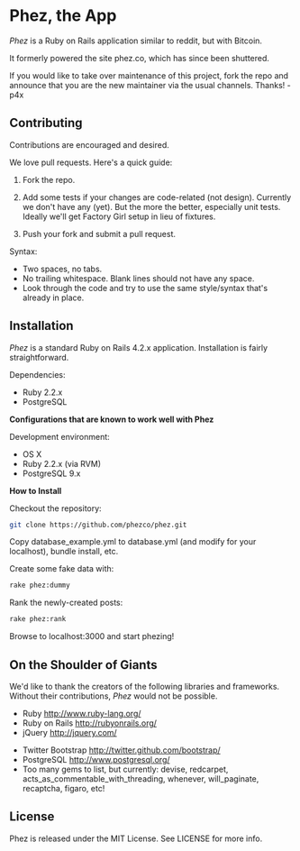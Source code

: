 Phez, the App
=============

*Phez* is a Ruby on Rails application similar to reddit, but with Bitcoin.

It formerly powered the site phez.co, which has since been shuttered.

If you would like to take over maintenance of this project, fork the repo and announce that you are the new maintainer via the usual channels. Thanks! - p4x


Contributing
------------

Contributions are encouraged and desired.

We love pull requests. Here's a quick guide:

1. Fork the repo.

2. Add some tests if your changes are code-related (not design). Currently we don't have any (yet). But the more the better, especially unit tests. Ideally we'll get Factory Girl setup in lieu of fixtures.

3. Push your fork and submit a pull request.

Syntax:

* Two spaces, no tabs.
* No trailing whitespace. Blank lines should not have any space.
* Look through the code and try to use the same style/syntax that's already in place.

Installation
------------

*Phez* is a standard Ruby on Rails 4.2.x application. Installation is fairly straightforward.

Dependencies:
+ Ruby 2.2.x
+ PostgreSQL

**Configurations that are known to work well with Phez**

Development environment:
+ OS X
+ Ruby 2.2.x (via RVM)
+ PostgreSQL 9.x

**How to Install**

Checkout the repository:
```bash
git clone https://github.com/phezco/phez.git
```

Copy database_example.yml to database.yml (and modify for your localhost), bundle install, etc.

Create some fake data with:
```bash
rake phez:dummy
```

Rank the newly-created posts:
```bash
rake phez:rank
```

Browse to localhost:3000 and start phezing!


On the Shoulder of Giants
-------------------------

We'd like to thank the creators of the following libraries and frameworks. Without their contributions, *Phez* would not be possible.

+ Ruby http://www.ruby-lang.org/
+ Ruby on Rails http://rubyonrails.org/
+ jQuery http://jquery.com/
* Twitter Bootstrap http://twitter.github.com/bootstrap/
* PostgreSQL http://www.postgresql.org/
* Too many gems to list, but currently: devise, redcarpet, acts_as_commentable_with_threading, whenever, will_paginate, recaptcha, figaro, etc!

License
-------

Phez is released under the MIT License. See LICENSE for more info.

